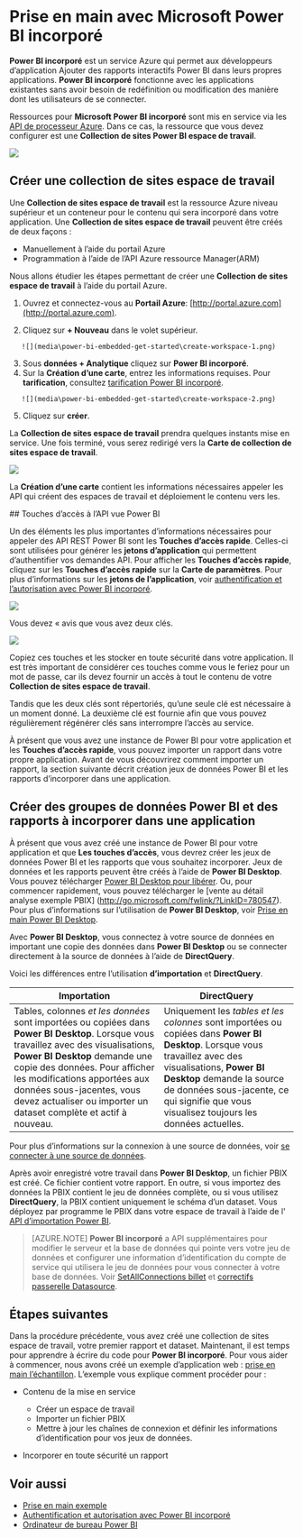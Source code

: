 <properties
   pageTitle="Prise en main avec Microsoft Power BI incorporé"
   description="Power BI incorporé, ajouter des rapports interactifs Power BI dans votre application décisionnelle"
   services="power-bi-embedded"
   documentationCenter=""
   authors="guyinacube"
   manager="erikre"
   editor=""
   tags=""/>
<tags
   ms.service="power-bi-embedded"
   ms.devlang="NA"
   ms.topic="hero-article"
   ms.tgt_pltfrm="NA"
   ms.workload="powerbi"
   ms.date="10/04/2016"
   ms.author="asaxton"/>

# <a name="get-started-with-microsoft-power-bi-embedded"></a>Prise en main avec Microsoft Power BI incorporé

**Power BI incorporé** est un service Azure qui permet aux développeurs d’application Ajouter des rapports interactifs Power BI dans leurs propres applications. **Power BI incorporé** fonctionne avec les applications existantes sans avoir besoin de redéfinition ou modification des manière dont les utilisateurs de se connecter.

Ressources pour **Microsoft Power BI incorporé** sont mis en service via les [API de processeur Azure](https://msdn.microsoft.com/library/mt712306.aspx). Dans ce cas, la ressource que vous devez configurer est une **Collection de sites Power BI espace de travail**.

![](media\power-bi-embedded-get-started\introduction.png)

## <a name="create-a-workspace-collection"></a>Créer une collection de sites espace de travail
Une **Collection de sites espace de travail** est la ressource Azure niveau supérieur et un conteneur pour le contenu qui sera incorporé dans votre application. Une **Collection de sites espace de travail** peuvent être créés de deux façons :

   -    Manuellement à l’aide du portail Azure
   -    Programmation à l’aide de l’API Azure ressource Manager(ARM)

Nous allons étudier les étapes permettant de créer une **Collection de sites espace de travail** à l’aide du portail Azure.

   1.   Ouvrez et connectez-vous au **Portail Azure**: [http://portal.azure.com](http://portal.azure.com).

   2.   Cliquez sur **+ Nouveau** dans le volet supérieur.

       ![](media\power-bi-embedded-get-started\create-workspace-1.png)

   3.   Sous **données + Analytique** cliquez sur **Power BI incorporé**.
   4.   Sur la **Création d’une carte**, entrez les informations requises. Pour **tarification**, consultez [tarification Power BI incorporé](http://go.microsoft.com/fwlink/?LinkID=760527).

       ![](media\power-bi-embedded-get-started\create-workspace-2.png)

   5. Cliquez sur **créer**.

La **Collection de sites espace de travail** prendra quelques instants mise en service. Une fois terminé, vous serez redirigé vers la **Carte de collection de sites espace de travail**.

   ![](media\power-bi-embedded-get-started\create-workspace-3.png)

La **Création d’une carte** contient les informations nécessaires appeler les API qui créent des espaces de travail et déploiement le contenu vers les.

<a name="view-access-keys"/>
## <a name="view-power-bi-api-access-keys"></a>Touches d’accès à l’API vue Power BI

Un des éléments les plus importantes d’informations nécessaires pour appeler des API REST Power BI sont les **Touches d’accès rapide**. Celles-ci sont utilisées pour générer les **jetons d’application** qui permettent d’authentifier vos demandes API. Pour afficher les **Touches d’accès rapide**, cliquez sur les **Touches d’accès rapide** sur la **Carte de paramètres**. Pour plus d’informations sur les **jetons de l’application**, voir [authentification et l’autorisation avec Power BI incorporé](power-bi-embedded-app-token-flow.md).

   ![](media\power-bi-embedded-get-started\access-keys.png)

Vous devez « avis que vous avez deux clés.

   ![](media\power-bi-embedded-get-started\access-keys-2.png)

Copiez ces touches et les stocker en toute sécurité dans votre application. Il est très important de considérer ces touches comme vous le feriez pour un mot de passe, car ils devez fournir un accès à tout le contenu de votre **Collection de sites espace de travail**.

Tandis que les deux clés sont répertoriés, qu’une seule clé est nécessaire à un moment donné. La deuxième clé est fournie afin que vous pouvez régulièrement régénérer clés sans interrompre l’accès au service.

À présent que vous avez une instance de Power BI pour votre application et les **Touches d’accès rapide**, vous pouvez importer un rapport dans votre propre application. Avant de vous découvrirez comment importer un rapport, la section suivante décrit création jeux de données Power BI et les rapports d’incorporer dans une application.

## <a name="create-power-bi-datasets-and-reports-to-embed-into-an-app"></a>Créer des groupes de données Power BI et des rapports à incorporer dans une application

À présent que vous avez créé une instance de Power BI pour votre application et que **Les touches d’accès**, vous devrez créer les jeux de données Power BI et les rapports que vous souhaitez incorporer. Jeux de données et les rapports peuvent être créés à l’aide de **Power BI Desktop**. Vous pouvez télécharger [Power BI Desktop pour libérer](https://powerbi.microsoft.com/documentation/powerbi-desktop-get-the-desktop/). Ou, pour commencer rapidement, vous pouvez télécharger le [vente au détail analyse exemple PBIX] (http://go.microsoft.com/fwlink/?LinkID=780547). Pour plus d’informations sur l’utilisation de **Power BI Desktop**, voir [Prise en main Power BI Desktop](https://powerbi.microsoft.com/en-us/guided-learning/powerbi-learning-0-2-get-started-power-bi-desktop).

Avec **Power BI Desktop**, vous connectez à votre source de données en important une copie des données dans **Power BI Desktop** ou se connecter directement à la source de données à l’aide de **DirectQuery**.

Voici les différences entre l’utilisation **d’importation** et **DirectQuery**.

|Importation | DirectQuery
|---|---
|Tables, colonnes *et les données* sont importées ou copiées dans **Power BI Desktop**. Lorsque vous travaillez avec des visualisations, **Power BI Desktop** demande une copie des données. Pour afficher les modifications apportées aux données sous-jacentes, vous devez actualiser ou importer un dataset complète et actif à nouveau.|Uniquement les *tables et les colonnes* sont importées ou copiées dans **Power BI Desktop**. Lorsque vous travaillez avec des visualisations, **Power BI Desktop** demande la source de données sous-jacente, ce qui signifie que vous visualisez toujours les données actuelles.

Pour plus d’informations sur la connexion à une source de données, voir [se connecter à une source de données](power-bi-embedded-connect-datasource.md).

Après avoir enregistré votre travail dans **Power BI Desktop**, un fichier PBIX est créé. Ce fichier contient votre rapport. En outre, si vous importez des données la PBIX contient le jeu de données complète, ou si vous utilisez **DirectQuery**, la PBIX contient uniquement le schéma d’un dataset. Vous déployez par programme le PBIX dans votre espace de travail à l’aide de l' [API d’importation Power BI](https://msdn.microsoft.com/library/mt711504.aspx).

> [AZURE.NOTE] **Power BI incorporé** a API supplémentaires pour modifier le serveur et la base de données qui pointe vers votre jeu de données et configurer une information d’identification du compte de service qui utilisera le jeu de données pour vous connecter à votre base de données. Voir [SetAllConnections billet](https://msdn.microsoft.com/library/mt711505.aspx) et [correctifs passerelle Datasource](https://msdn.microsoft.com/library/mt711498.aspx).

## <a name="next-steps"></a>Étapes suivantes
Dans la procédure précédente, vous avez créé une collection de sites espace de travail, votre premier rapport et dataset. Maintenant, il est temps pour apprendre à écrire du code pour **Power BI incorporé**. Pour vous aider à commencer, nous avons créé un exemple d’application web : [prise en main l’échantillon](power-bi-embedded-get-started-sample.md). L’exemple vous explique comment procéder pour :

  - Contenu de la mise en service
      - Créer un espace de travail
      - Importer un fichier PBIX
      - Mettre à jour les chaînes de connexion et définir les informations d’identification pour vos jeux de données.

  - Incorporer en toute sécurité un rapport

## <a name="see-also"></a>Voir aussi
- [Prise en main exemple](power-bi-embedded-get-started-sample.md)
- [Authentification et autorisation avec Power BI incorporé](power-bi-embedded-app-token-flow.md)
- [Ordinateur de bureau Power BI](https://powerbi.microsoft.com/documentation/powerbi-desktop-get-the-desktop/)

